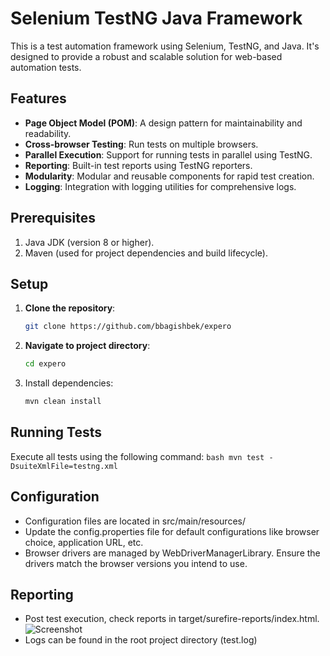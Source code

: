 # Selenium TestNG Java Framework

This is a test automation framework using Selenium, TestNG, and Java. It's designed to provide a robust and scalable solution for web-based automation tests.

## Features

- **Page Object Model (POM)**: A design pattern for maintainability and readability.
- **Cross-browser Testing**: Run tests on multiple browsers.
- **Parallel Execution**: Support for running tests in parallel using TestNG.
- **Reporting**: Built-in test reports using TestNG reporters.
- **Modularity**: Modular and reusable components for rapid test creation.
- **Logging**: Integration with logging utilities for comprehensive logs.

## Prerequisites

1. Java JDK (version 8 or higher).
2. Maven (used for project dependencies and build lifecycle).

## Setup

1. **Clone the repository**:
   ```bash
   git clone https://github.com/bbagishbek/expero
2. **Navigate to project directory**:
    ```bash
   cd expero
3. Install dependencies:   
    ```bash
    mvn clean install

## Running Tests
Execute all tests using the following command:
    ```bash
        mvn test -DsuiteXmlFile=testng.xml
    ```
## Configuration
- Configuration files are located in src/main/resources/
- Update the config.properties file for default configurations like browser choice, application URL, etc.
- Browser drivers are managed by WebDriverManagerLibrary. Ensure the drivers match the browser versions you intend to use.

## Reporting
- Post test execution, check reports in target/surefire-reports/index.html.
![Screenshot](report_from_execution_on_09/17/2023.png)
- Logs can be found in the root project directory (test.log)